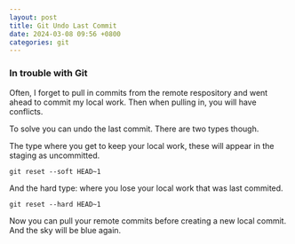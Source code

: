 ```yaml
---
layout: post
title: Git Undo Last Commit
date: 2024-03-08 09:56 +0800
categories: git
---
```


### In trouble with Git 

Often, I forget to pull in commits from the remote respository and went ahead to commit my local work. Then when pulling in, you will have conflicts.

To solve you can undo the last commit. There are two types though.

The type where you get to keep your local work, these will appear in the staging as uncommitted.   

```
git reset --soft HEAD~1
```

And the hard type: where you lose your local work that was last commited.

```
git reset --hard HEAD~1
```

Now you can pull your remote commits before creating a new local commit. And the sky will be blue again.

